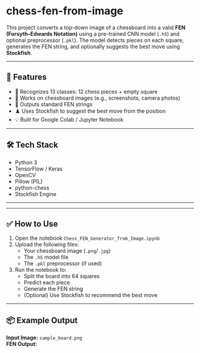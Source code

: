 # chess-fen-from-image

This project converts a top-down image of a chessboard into a valid **FEN (Forsyth–Edwards Notation)** using a pre-trained CNN model (`.h5`) and optional preprocessor (`.pkl`). The model detects pieces on each square, generates the FEN string, and optionally suggests the best move using **Stockfish**.

---

## 🚀 Features

- 🧠 Recognizes 13 classes: 12 chess pieces + empty square
- 📸 Works on chessboard images (e.g., screenshots, camera photos)
- 🧾 Outputs standard FEN strings
- ♟️ Uses Stockfish to suggest the best move from the position
- 💡 Built for Google Colab / Jupyter Notebook

---

## 🛠️ Tech Stack

- Python 3
- TensorFlow / Keras
- OpenCV
- Pillow (PIL)
- python-chess
- Stockfish Engine

---

---

## ✅ How to Use

1. Open the notebook `Chess_FEN_Generator_from_Image.ipynb`
2. Upload the following files:
   - Your chessboard image (`.png`/`.jpg`)
   - The `.h5` model file
   - The `.pkl` preprocessor (if used)
3. Run the notebook to:
   - Split the board into 64 squares
   - Predict each piece
   - Generate the FEN string
   - (Optional) Use Stockfish to recommend the best move

---

## 📦 Example Output

**Input Image:** `sample_board.png`  
**FEN Output:**  


